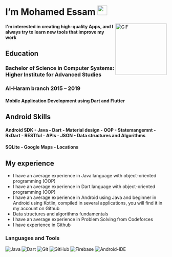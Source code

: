 # I’m Mohamed Essam  <img width="30px" src="https://media.tenor.com/images/3b388fe03da271d2674faf85eb7c3fcd/tenor.gif" />

<img align="right" alt="GIF" height="160px" src="https://media.giphy.com/media/du3J3cXyzhj75IOgvA/giphy.gif" />
 
#### I'm interested in creating high-quality Apps, and I always try to learn new tools that improve my work <br>
## Education
### Bachelor of Science in Computer Systems: Higher Institute for Advanced Studies 
### Al-Haram branch 2015 – 2019 <br>
#### Mobile Application Development using Dart and Flutter <br>

## Android Skills 
#### Android SDK - Java - Dart - Material design - OOP - Statemangemnt - RxDart - RESTful - APIs - JSON - Data structures and Algorithms
#### SQLite - Google Maps - Locations

## My experience 
- I have an average experience in Java language with object-oriented programming (OOP)
- I have an average experience in Dart language with object-oriented programming (OOP)
- I have an average experience in Android using Java and beginner in Android using Kotlin, compiled in several applications, you will find it in my account on Github
- Data structures and algorithms fundamentals
- I have an average experience in Problem Solving from Codeforces
- I have experience in Github


  
### Languages and Tools
![Java](http://img.shields.io/badge/-Java-5B4638?style=flat-square&logo=java&logoColor=ffffff)
![Dart](https://img.shields.io/badge/-Dart-5F73D9?style=flat-square&logo=Kotlin&logoColor=ffffff)
![Git](https://img.shields.io/badge/-Git-%23F05032?style=flat-square&logo=git&logoColor=%23ffffff)
![GitHub](https://img.shields.io/badge/-GitHub-181717?style=flat-square&logo=github)
![Firebase](https://img.shields.io/badge/-Firebase-FFCA28?style=flat-square&logo=firebase&logoColor=ffffff)
![Android-IDE](http://img.shields.io/badge/-Android-30D780?style=flat-square&logo=android&logoColor=ffffff)

